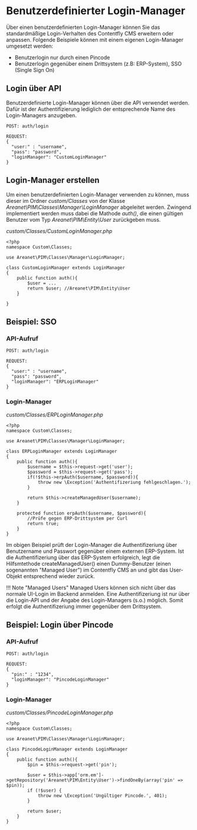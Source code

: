 # Benutzerdefinierter Login-Manager

Über einen benutzerdefinierten Login-Manager können Sie das standardmäßige Login-Verhalten des Contentfly CMS erweitern oder anpassen. Folgende Beispiele können mit einem eigenen Login-Manager umgesetzt werden:

- Benutzerlogin nur durch einen Pincode
- Benutzerlogin gegenüber einem Drittsystem (z.B: ERP-System), SSO (Single Sign On)

## Login über API

Benutzerdefinierte Login-Manager können über die API verwendet werden. Dafür ist der Authentifizierung lediglich der entsprechende Name des Login-Managers anzugeben.

```
POST: auth/login

REQUEST:
{
  "user:" : "username",
  "pass": "password",
  "loginManager": "CustomLoginManager"
}
```

## Login-Manager erstellen

Um einen benutzerdefinierten Login-Manager verwenden zu können, muss dieser im Ordner _custom/Classes_ von der Klasse _Areanet\PIM\Classes\Manager\LoginManager_ abgeleitet werden. Zwingend implementiert werden muss dabei die Mathode _auth()_, die einen gültigen Benutzer vom Typ _Areanet\PIM\Entity\User_ zurückgeben muss.

_custom/Classes/CustomLoginManager.php_
```
<?php
namespace Custom\Classes;

use Areanet\PIM\Classes\Manager\LoginManager;

class CustomLoginManager extends LoginManager
{
    public function auth(){
        $user = ...
        return $user; //Areanet\PIM\Entity\User
    }

}
```


## Beispiel: SSO

### API-Aufruf

```
POST: auth/login

REQUEST:
{
  "user:" : "username",
  "pass": "password",
  "loginManager": "ERPLoginManager"
}
```

### Login-Manager

_custom/Classes/ERPLoginManager.php_
```
<?php
namespace Custom\Classes;

use Areanet\PIM\Classes\Manager\LoginManager;

class ERPLoginManager extends LoginManager
{
    public function auth(){
        $username = $this->request->get('user');
        $password = $this->request->get('pass');
        if(!$this->erpAuth($username, $password)){
            throw new \Exception('Authentifizeriung fehlgeschlagen.');
        }

        return $this->createManagedUser($username);
    }

    protected function erpAuth($username, $password){
        //Prüfe gegen ERP-Drittsystem per Curl
        return true;
    }
}
```
Im obigen Beispiel prüft der Login-Manager die Authentifizeriung über Benutzername und Passwort gegenüber einem externen ERP-System. Ist die Authentifizeriung über das ERP-System erfolgreich, legt die Hilfsmtethode createManagedUser() einen Dummy-Benutzer (einen sogenannten "Managed User") im Contentfly CMS an und gibt das User-Objekt entsprechend wieder zurück.

!!! Note "Managed Users"
    Managed Users können sich nicht über das normale UI-Login im Backend anmelden. Eine Authentifizeriung ist nur über die Login-API und der Angabe des Login-Managers (s.o.) möglich. Somit erfolgt die Authentifizeriung immer gegenüber dem Drittsystem.

## Beispiel: Login über Pincode

### API-Aufruf

```
POST: auth/login

REQUEST:
{
  "pin:" : "1234",
  "loginManager": "PincodeLoginManager"
}
```

### Login-Manager

_custom/Classes/PincodeLoginManager.php_
```
<?php
namespace Custom\Classes;

use Areanet\PIM\Classes\Manager\LoginManager;

class PincodeLoginManager extends LoginManager
{
    public function auth(){
        $pin = $this->request->get('pin');
        
        $user = $this->app['orm.em']->getRepository('Areanet\PIM\Entity\User')->findOneBy(array('pin' => $pin));
        if (!$user) {
            throw new \Exception('Ungültiger Pincode.', 401);
        }

        return $user;
    }
}
```